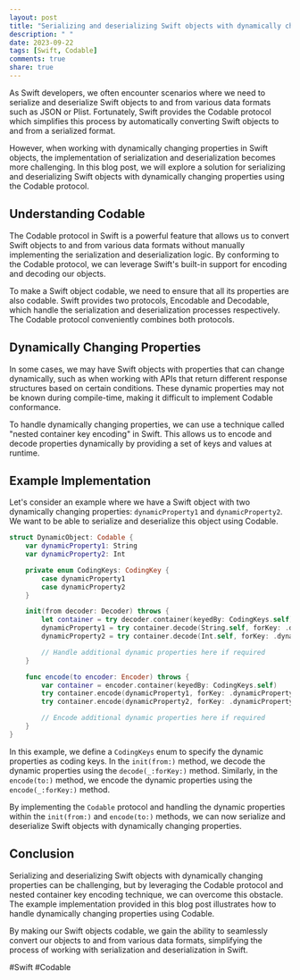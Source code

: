 ```yaml
---
layout: post
title: "Serializing and deserializing Swift objects with dynamically changing properties using Codable"
description: " "
date: 2023-09-22
tags: [Swift, Codable]
comments: true
share: true
---
```


As Swift developers, we often encounter scenarios where we need to serialize and deserialize Swift objects to and from various data formats such as JSON or Plist. Fortunately, Swift provides the Codable protocol which simplifies this process by automatically converting Swift objects to and from a serialized format.

However, when working with dynamically changing properties in Swift objects, the implementation of serialization and deserialization becomes more challenging. In this blog post, we will explore a solution for serializing and deserializing Swift objects with dynamically changing properties using the Codable protocol.

## Understanding Codable

The Codable protocol in Swift is a powerful feature that allows us to convert Swift objects to and from various data formats without manually implementing the serialization and deserialization logic. By conforming to the Codable protocol, we can leverage Swift's built-in support for encoding and decoding our objects.

To make a Swift object codable, we need to ensure that all its properties are also codable. Swift provides two protocols, Encodable and Decodable, which handle the serialization and deserialization processes respectively. The Codable protocol conveniently combines both protocols.

## Dynamically Changing Properties

In some cases, we may have Swift objects with properties that can change dynamically, such as when working with APIs that return different response structures based on certain conditions. These dynamic properties may not be known during compile-time, making it difficult to implement Codable conformance.

To handle dynamically changing properties, we can use a technique called "nested container key encoding" in Swift. This allows us to encode and decode properties dynamically by providing a set of keys and values at runtime.

## Example Implementation

Let's consider an example where we have a Swift object with two dynamically changing properties: `dynamicProperty1` and `dynamicProperty2`. We want to be able to serialize and deserialize this object using Codable.

```swift
struct DynamicObject: Codable {
    var dynamicProperty1: String
    var dynamicProperty2: Int

    private enum CodingKeys: CodingKey {
        case dynamicProperty1
        case dynamicProperty2
    }

    init(from decoder: Decoder) throws {
        let container = try decoder.container(keyedBy: CodingKeys.self)
        dynamicProperty1 = try container.decode(String.self, forKey: .dynamicProperty1)
        dynamicProperty2 = try container.decode(Int.self, forKey: .dynamicProperty2)

        // Handle additional dynamic properties here if required
    }

    func encode(to encoder: Encoder) throws {
        var container = encoder.container(keyedBy: CodingKeys.self)
        try container.encode(dynamicProperty1, forKey: .dynamicProperty1)
        try container.encode(dynamicProperty2, forKey: .dynamicProperty2)

        // Encode additional dynamic properties here if required
    }
}
```

In this example, we define a `CodingKeys` enum to specify the dynamic properties as coding keys. In the `init(from:)` method, we decode the dynamic properties using the `decode(_:forKey:)` method. Similarly, in the `encode(to:)` method, we encode the dynamic properties using the `encode(_:forKey:)` method.

By implementing the `Codable` protocol and handling the dynamic properties within the `init(from:)` and `encode(to:)` methods, we can now serialize and deserialize Swift objects with dynamically changing properties.

## Conclusion

Serializing and deserializing Swift objects with dynamically changing properties can be challenging, but by leveraging the Codable protocol and nested container key encoding technique, we can overcome this obstacle. The example implementation provided in this blog post illustrates how to handle dynamically changing properties using Codable.

By making our Swift objects codable, we gain the ability to seamlessly convert our objects to and from various data formats, simplifying the process of working with serialization and deserialization in Swift.

#Swift #Codable